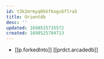 ```yaml
---
id: t3k2mrmyq0kkfkogs6flra5
title: Orientdb
desc: ''
updated: 1698525735572
created: 1698525704713
---
```


- [[p.forkedInto]] [[prdct.arcadedb]]